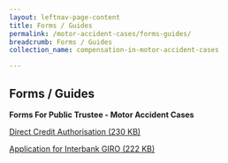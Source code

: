 ```yaml
---
layout: leftnav-page-content
title: Forms / Guides
permalink: /motor-accident-cases/forms-guides/
breadcrumb: Forms / Guides
collection_name: compensation-in-motor-accident-cases

---
```


Forms / Guides
---

**Forms For Public Trustee - Motor Accident Cases**

[Direct Credit Authorisation (230 KB)](/files/DirectCreditAuthorizationAppformrevisedJuly2017.pdf)

[Application for Interbank GIRO (222 KB)](/files/DirectDebitApplicationFormrevJuly17.pdf)
